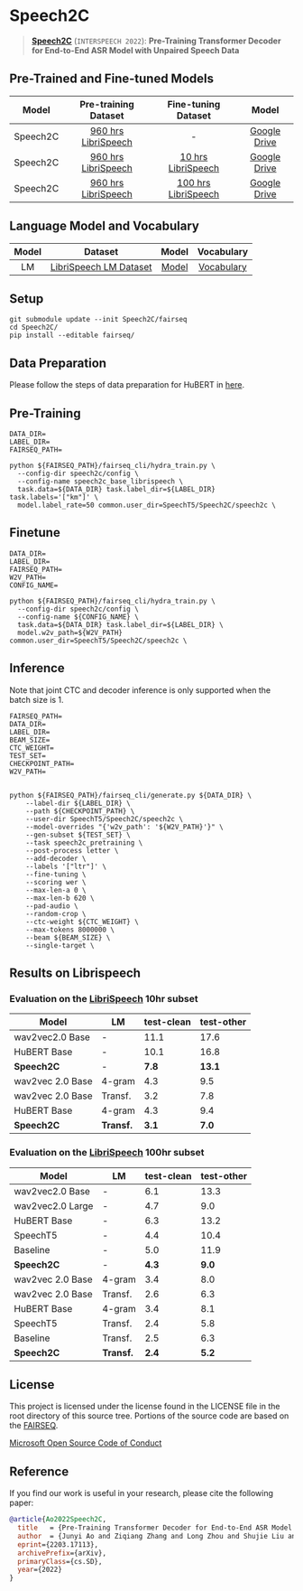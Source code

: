 # Speech2C

> [**Speech2C**](https://arxiv.org/abs/2203.17113) (```INTERSPEECH 2022```): **Pre-Training Transformer Decoder for End-to-End ASR Model with Unpaired Speech Data**

## Pre-Trained and Fine-tuned Models

|  Model   |               Pre-training Dataset               | Fine-tuning Dataset | Model |
| :------: | :----------------------------------------------: | :-----------------: | :-----: |
| Speech2C | [960 hrs LibriSpeech](http://www.openslr.org/12) |          -          | [Google Drive](https://drive.google.com/file/d/1nGZ0LWEwlLq2pz7o805YALsMr9irV0Za/view?usp=sharing)  |
| Speech2C | [960 hrs LibriSpeech](http://www.openslr.org/12) | [10 hrs LibriSpeech](http://www.openslr.org/12) |  [Google Drive](https://drive.google.com/file/d/1nWSAc-33LmcDQHzH8IjXVJsuk0JZTWgN/view?usp=sharing) |
| Speech2C | [960 hrs LibriSpeech](http://www.openslr.org/12) | [100 hrs LibriSpeech](http://www.openslr.org/12) |  [Google Drive](https://drive.google.com/file/d/1LwbQ5Y3tKZoK3s1ayLQgsfLTFnmkKNZs/view?usp=sharing) |


## Language Model and Vocabulary
|  Model   |  Dataset | Model | Vocabulary | 
| :------: | :------: | :---: | :--------: |
| LM | [LibriSpeech LM Dataset](https://www.openslr.org/11/) | [Model](https://drive.google.com/file/d/1UDCcNJT1DlquSRw0iRAXH6GHlf6zK6-8/view?usp=sharing)  | [Vocabulary](https://dl.fbaipublicfiles.com/fairseq/wav2vec/dict.ltr.txt) |

## Setup
```
git submodule update --init Speech2C/fairseq
cd Speech2C/
pip install --editable fairseq/
```

## Data Preparation
Please follow the steps of data preparation for HuBERT in [here](https://github.com/facebookresearch/fairseq/tree/main/examples/hubert#data-preparation).

## Pre-Training
```
DATA_DIR=
LABEL_DIR=
FAIRSEQ_PATH=

python ${FAIRSEQ_PATH}/fairseq_cli/hydra_train.py \
  --config-dir speech2c/config \
  --config-name speech2c_base_librispeech \
  task.data=${DATA_DIR} task.label_dir=${LABEL_DIR} task.labels='["km"]' \
  model.label_rate=50 common.user_dir=SpeechT5/Speech2C/speech2c \
```

## Finetune

```
DATA_DIR=
LABEL_DIR=
FAIRSEQ_PATH=
W2V_PATH=
CONFIG_NAME=

python ${FAIRSEQ_PATH}/fairseq_cli/hydra_train.py \
  --config-dir speech2c/config \
  --config-name ${CONFIG_NAME} \
  task.data=${DATA_DIR} task.label_dir=${LABEL_DIR} \
  model.w2v_path=${W2V_PATH} common.user_dir=SpeechT5/Speech2C/speech2c \
```

## Inference
Note that joint CTC and decoder inference is only supported when the batch size is 1.

```
FAIRSEQ_PATH=
DATA_DIR=
LABEL_DIR=
BEAM_SIZE=
CTC_WEIGHT=
TEST_SET=
CHECKPOINT_PATH=
W2V_PATH=


python ${FAIRSEQ_PATH}/fairseq_cli/generate.py ${DATA_DIR} \
    --label-dir ${LABEL_DIR} \
    --path ${CHECKPOINT_PATH} \
    --user-dir SpeechT5/Speech2C/speech2c \
    --model-overrides "{'w2v_path': '${W2V_PATH}'}" \
    --gen-subset ${TEST_SET} \
    --task speech2c_pretraining \
    --post-process letter \
    --add-decoder \
    --labels '["ltr"]' \
    --fine-tuning \
    --scoring wer \
    --max-len-a 0 \
    --max-len-b 620 \
    --pad-audio \
    --random-crop \
    --ctc-weight ${CTC_WEIGHT} \
    --max-tokens 8000000 \
    --beam ${BEAM_SIZE} \
    --single-target \
```

## Results on Librispeech

### Evaluation on the [LibriSpeech](http://www.openslr.org/12) 10hr subset

| Model         |LM                 | test-clean   | test-other   |
| ------------- |-------------      | ----|  ----|
| wav2vec2.0 Base          | -      | 11.1 | 17.6 |
| HuBERT Base              | -      | 10.1 | 16.8 |
| **Speech2C**              | -      | **7.8** | **13.1** |
| wav2vec 2.0 Base         | 4-gram | 4.3  |9.5   |
| wav2vec 2.0 Base   | Transf. |3.2  |7.8   |
| HuBERT Base              | 4-gram	|4.3 |9.4   |
| **Speech2C**              | **Transf.**     | **3.1** | **7.0** |

### Evaluation on the [LibriSpeech](http://www.openslr.org/12) 100hr subset

| Model         |LM                 | test-clean   | test-other   |
| ------------- |-------------      | ----|  ----|
| wav2vec2.0 Base          | -      | 6.1 | 13.3 |
| wav2vec2.0 Large          | -      | 4.7 | 9.0 |
| HuBERT Base              | -      | 6.3 | 13.2 |
| SpeechT5             | -      | 4.4 | 10.4 |
| Baseline                 | -      |  5.0 | 11.9 |
| **Speech2C**                 | - | **4.3**  |**9.0**   |
| wav2vec 2.0 Base         | 4-gram | 3.4  |8.0   |
| wav2vec 2.0 Base         | Transf. | 2.6  | 6.3   |
| HuBERT Base              | 4-gram	| 3.4  |8.1   |
| SpeechT5             | Transf. | 2.4  |5.8   |
| Baseline                 | Transf. | 2.5  |6.3   |
| **Speech2C**                 | **Transf.** | **2.4**  |**5.2**   |

## License

This project is licensed under the license found in the LICENSE file in the root directory of this source tree.
Portions of the source code are based on the [FAIRSEQ](https://github.com/pytorch/fairseq).

[Microsoft Open Source Code of Conduct](https://opensource.microsoft.com/codeofconduct)

## Reference

If you find our work is useful in your research, please cite the following paper:

```bibtex
@article{Ao2022Speech2C,
  title   = {Pre-Training Transformer Decoder for End-to-End ASR Model with Unpaired Speech Data},
  author  = {Junyi Ao and Ziqiang Zhang and Long Zhou and Shujie Liu and Haizhou Li and Tom Ko and Lirong Dai and Jinyu Li and Yao Qian and Furu Wei},
  eprint={2203.17113},
  archivePrefix={arXiv},
  primaryClass={cs.SD},
  year={2022}
}
```
